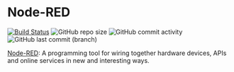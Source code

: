 # Node-RED

[![Build Status](https://drone.theautomation.nl/api/badges/theautomation/node-red/status.svg)](https://drone.theautomation.nl/theautomation/node-red)
![GitHub repo size](https://img.shields.io/github/repo-size/coen17st/prd-node-red?logo=Github)
![GitHub commit activity](https://img.shields.io/github/commit-activity/y/coen17st/prd-node-red?logo=github)
![GitHub last commit (branch)](https://img.shields.io/github/last-commit/coen17st/prd-node-red/main?logo=github)

[Node-RED](https://nodered.org/): A programming tool for wiring together hardware devices, APIs and online services in new and interesting ways.
